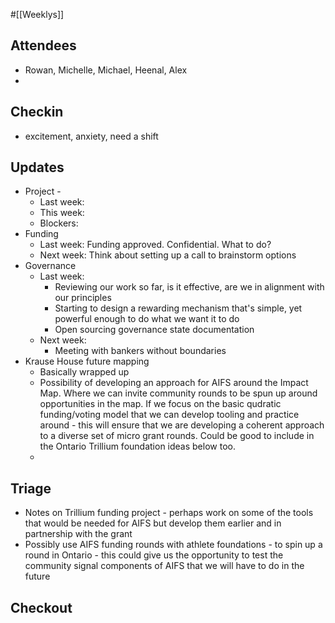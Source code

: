 #[[Weeklys]] 
## Attendees
- Rowan, Michelle, Michael, Heenal, Alex
- 

## Checkin
- excitement, anxiety, need a shift

## Updates
- Project - 
	- Last week: 
	- This week:
	- Blockers:
- Funding 
	- Last week: Funding approved. Confidential. What to do?
	- Next week: Think about setting up a call to brainstorm options
- Governance
	- Last week:
		- Reviewing our work so far, is it effective, are we in alignment with our principles
		- Starting to design a rewarding mechanism that's simple, yet powerful enough to do what we want it to do
		- Open sourcing governance state documentation
	- Next week:
		- Meeting with bankers without boundaries
- Krause House future mapping
	- Basically wrapped up
	- Possibility of developing an approach for AIFS around the Impact Map. Where we can invite community rounds to be spun up around opportunities in the map. If we focus on the basic qudratic funding/voting model that we can develop tooling and practice around - this will ensure that we are developing a coherent approach to a diverse set of micro grant rounds. Could be good to include in the Ontario Trillium foundation ideas below too. 
	- 


## Triage
- Notes on Trillium funding project - perhaps work on some of the tools that would be needed for AIFS but develop them earlier and in partnership with the grant 
- Possibly use AIFS funding rounds with athlete foundations - to spin up a round in Ontario - this could give us the opportunity to test the community signal components of AIFS that we will have to do in the future 


## Checkout